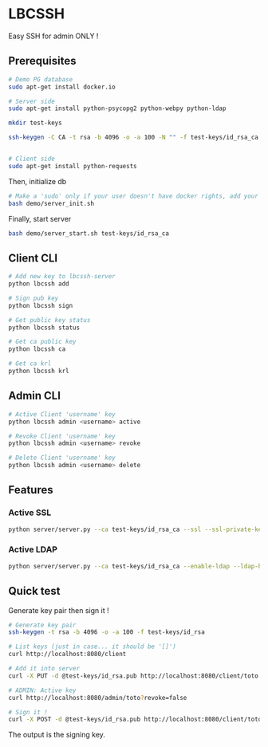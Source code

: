 # LBCSSH

Easy SSH for admin ONLY !

## Prerequisites

```bash
# Demo PG database
sudo apt-get install docker.io

# Server side
sudo apt-get install python-psycopg2 python-webpy python-ldap

mkdir test-keys

ssh-keygen -C CA -t rsa -b 4096 -o -a 100 -N "" -f test-keys/id_rsa_ca # without passphrase


# Client side
sudo apt-get install python-requests
```

Then, initialize db
```bash
# Make a 'sudo' only if your user doesn't have docker rights, add your user into docker group
bash demo/server_init.sh
```

Finally, start server
```bash
bash demo/server_start.sh test-keys/id_rsa_ca
```

## Client CLI

```bash
# Add new key to lbcssh-server
python lbcssh add

# Sign pub key
python lbcssh sign

# Get public key status
python lbcssh status

# Get ca public key
python lbcssh ca

# Get ca krl
python lbcssh krl
```

## Admin CLI

```bash
# Active Client 'username' key
python lbcssh admin <username> active

# Revoke Client 'username' key
python lbcssh admin <username> revoke

# Delete Client 'username' key
python lbcssh admin <username> delete
```


## Features

### Active SSL
```bash
python server/server.py --ca test-keys/id_rsa_ca --ssl --ssl-private-key ssl/server.key --ssl-certificate ssl/server.pem
```

### Active LDAP
```bash
python server/server.py --ca test-keys/id_rsa_ca --enable-ldap --ldap-host ldap.domain.fr --ldap-binddn 'CN=%s,OU=Utilisateurs,DC=fr'
```


## Quick test

Generate key pair then sign it !

```bash
# Generate key pair
ssh-keygen -t rsa -b 4096 -o -a 100 -f test-keys/id_rsa

# List keys (just in case... it should be '[]')
curl http://localhost:8080/client

# Add it into server
curl -X PUT -d @test-keys/id_rsa.pub http://localhost:8080/client/toto

# ADMIN: Active key
curl http://localhost:8080/admin/toto?revoke=false

# Sign it !
curl -X POST -d @test-keys/id_rsa.pub http://localhost:8080/client/toto
```
The output is the signing key.
